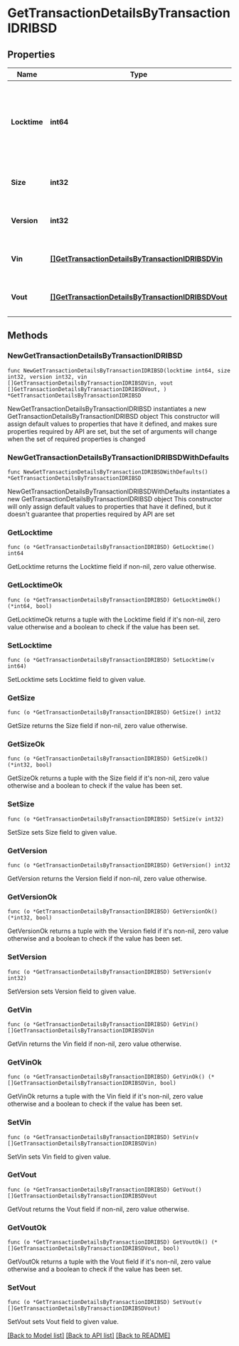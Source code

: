 # GetTransactionDetailsByTransactionIDRIBSD

## Properties

Name | Type | Description | Notes
------------ | ------------- | ------------- | -------------
**Locktime** | **int64** | Represents the time at which a particular transaction can be added to the blockchain. | 
**Size** | **int32** | Represents the total size of this transaction. | 
**Version** | **int32** | Represents transaction version number. | 
**Vin** | [**[]GetTransactionDetailsByTransactionIDRIBSDVin**](GetTransactionDetailsByTransactionIDRIBSDVin.md) | Represents the transaction inputs. | 
**Vout** | [**[]GetTransactionDetailsByTransactionIDRIBSDVout**](GetTransactionDetailsByTransactionIDRIBSDVout.md) | Represents the transaction outputs. | 

## Methods

### NewGetTransactionDetailsByTransactionIDRIBSD

`func NewGetTransactionDetailsByTransactionIDRIBSD(locktime int64, size int32, version int32, vin []GetTransactionDetailsByTransactionIDRIBSDVin, vout []GetTransactionDetailsByTransactionIDRIBSDVout, ) *GetTransactionDetailsByTransactionIDRIBSD`

NewGetTransactionDetailsByTransactionIDRIBSD instantiates a new GetTransactionDetailsByTransactionIDRIBSD object
This constructor will assign default values to properties that have it defined,
and makes sure properties required by API are set, but the set of arguments
will change when the set of required properties is changed

### NewGetTransactionDetailsByTransactionIDRIBSDWithDefaults

`func NewGetTransactionDetailsByTransactionIDRIBSDWithDefaults() *GetTransactionDetailsByTransactionIDRIBSD`

NewGetTransactionDetailsByTransactionIDRIBSDWithDefaults instantiates a new GetTransactionDetailsByTransactionIDRIBSD object
This constructor will only assign default values to properties that have it defined,
but it doesn't guarantee that properties required by API are set

### GetLocktime

`func (o *GetTransactionDetailsByTransactionIDRIBSD) GetLocktime() int64`

GetLocktime returns the Locktime field if non-nil, zero value otherwise.

### GetLocktimeOk

`func (o *GetTransactionDetailsByTransactionIDRIBSD) GetLocktimeOk() (*int64, bool)`

GetLocktimeOk returns a tuple with the Locktime field if it's non-nil, zero value otherwise
and a boolean to check if the value has been set.

### SetLocktime

`func (o *GetTransactionDetailsByTransactionIDRIBSD) SetLocktime(v int64)`

SetLocktime sets Locktime field to given value.


### GetSize

`func (o *GetTransactionDetailsByTransactionIDRIBSD) GetSize() int32`

GetSize returns the Size field if non-nil, zero value otherwise.

### GetSizeOk

`func (o *GetTransactionDetailsByTransactionIDRIBSD) GetSizeOk() (*int32, bool)`

GetSizeOk returns a tuple with the Size field if it's non-nil, zero value otherwise
and a boolean to check if the value has been set.

### SetSize

`func (o *GetTransactionDetailsByTransactionIDRIBSD) SetSize(v int32)`

SetSize sets Size field to given value.


### GetVersion

`func (o *GetTransactionDetailsByTransactionIDRIBSD) GetVersion() int32`

GetVersion returns the Version field if non-nil, zero value otherwise.

### GetVersionOk

`func (o *GetTransactionDetailsByTransactionIDRIBSD) GetVersionOk() (*int32, bool)`

GetVersionOk returns a tuple with the Version field if it's non-nil, zero value otherwise
and a boolean to check if the value has been set.

### SetVersion

`func (o *GetTransactionDetailsByTransactionIDRIBSD) SetVersion(v int32)`

SetVersion sets Version field to given value.


### GetVin

`func (o *GetTransactionDetailsByTransactionIDRIBSD) GetVin() []GetTransactionDetailsByTransactionIDRIBSDVin`

GetVin returns the Vin field if non-nil, zero value otherwise.

### GetVinOk

`func (o *GetTransactionDetailsByTransactionIDRIBSD) GetVinOk() (*[]GetTransactionDetailsByTransactionIDRIBSDVin, bool)`

GetVinOk returns a tuple with the Vin field if it's non-nil, zero value otherwise
and a boolean to check if the value has been set.

### SetVin

`func (o *GetTransactionDetailsByTransactionIDRIBSD) SetVin(v []GetTransactionDetailsByTransactionIDRIBSDVin)`

SetVin sets Vin field to given value.


### GetVout

`func (o *GetTransactionDetailsByTransactionIDRIBSD) GetVout() []GetTransactionDetailsByTransactionIDRIBSDVout`

GetVout returns the Vout field if non-nil, zero value otherwise.

### GetVoutOk

`func (o *GetTransactionDetailsByTransactionIDRIBSD) GetVoutOk() (*[]GetTransactionDetailsByTransactionIDRIBSDVout, bool)`

GetVoutOk returns a tuple with the Vout field if it's non-nil, zero value otherwise
and a boolean to check if the value has been set.

### SetVout

`func (o *GetTransactionDetailsByTransactionIDRIBSD) SetVout(v []GetTransactionDetailsByTransactionIDRIBSDVout)`

SetVout sets Vout field to given value.



[[Back to Model list]](../README.md#documentation-for-models) [[Back to API list]](../README.md#documentation-for-api-endpoints) [[Back to README]](../README.md)


